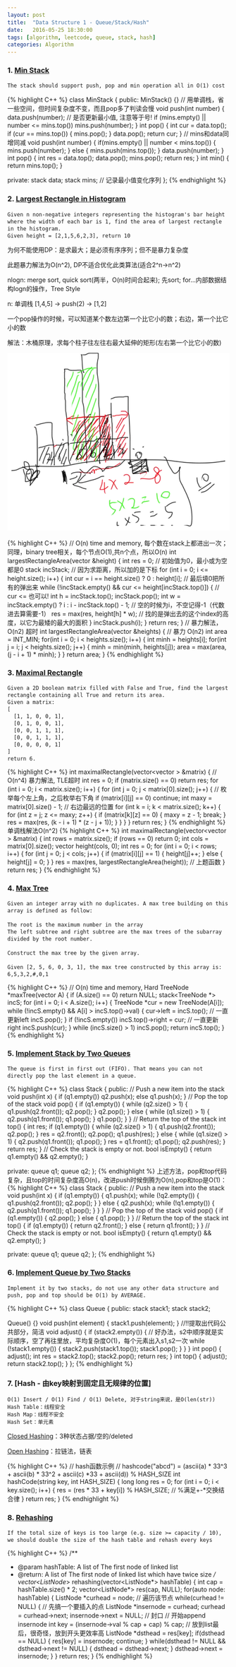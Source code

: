 ```yaml
---
layout: post
title:  "Data Structure 1 - Queue/Stack/Hash"
date:   2016-05-25 18:30:00
tags: [algorithm, leetcode, queue, stack, hash]
categories: Algorithm
---
```


### 1. [Min Stack](http://www.lintcode.com/en/problem/min-stack/)
```
The stack should support push, pop and min operation all in O(1) cost
```
{% highlight C++ %}
class MinStack {
 public:
  MinStack() {}
  // 用单调栈，省一些空间，但时间复杂度不变，而且pop多了判读会慢
  void push(int number) {
    data.push(number);
    // 是否更新最小值, 注意等于号!
    if (mins.empty() || number <= mins.top()) mins.push(number);
  }
  int pop() {
    int cur = data.top();
    if (cur == mins.top()) {
      mins.pop();
    }
    data.pop();
    return cur;
  }
  // mins和data同增同减
  void push(int number) {
      if(mins.empty() || number < mins.top()) {
          mins.push(number);
      } else {
          mins.push(mins.top());
      }
      data.push(number);
  }
  int pop() {
      int res = data.top();
      data.pop();
      mins.pop();
      return res;
  }
  int min() { return mins.top(); }

 private:
  stack<int> data;
  stack<int> mins;  // 记录最小值变化序列
};
{% endhighlight %}

### 2. [Largest Rectangle in Histogram](http://www.lintcode.com/en/problem/largest-rectangle-in-histogram/)
```
Given n non-negative integers representing the histogram's bar height where the width of each bar is 1, find the area of largest rectangle in the histogram.
Given height = [2,1,5,6,2,3], return 10
```

为何不能使用DP：是求最大；是必须有序序列；但不是暴力复杂度

此题暴力解法为O(n^2), DP不适合优化此类算法(适合2^n->n^2)

nlogn: merge sort, quick sort(两半，O(n)时间合起来); 先sort; for...内部数据结构logn的操作，Tree Style

n: 单调栈 [1,4,5] -> push(2) -> [1,2]

一个pop操作的时候，可以知道某个数左边第一个比它小的数；右边，第一个比它小的数

解法：木桶原理，求每个柱子往左往右最大延伸的矩形(左右第一个比它小的数)

![Histogram-Largest](/res/Histogram-Largest.png)

{% highlight C++ %}
// O(n) time and memory, 每个数在stack上都进出一次；同理，binary tree相关，每个节点O(1),共n个点，所以O(n)
int largestRectangleArea(vector<int> &height) {
  int res = 0;  // 初始值为0，最小或为空都是0
  stack<int> incStack;  // 因为求距离，所以加的是下标
  for (int i = 0; i <= height.size(); i++) {
    int cur = i == height.size() ? 0 : height[i];  // 最后填0把所有的弹出来
    while (!incStack.empty() && cur <= height[incStack.top()]) {  // cur <= 也可以!
      int h = incStack.top();
      incStack.pop();
      int w = incStack.empty() ? i : i - incStack.top() - 1;  // 空的时候为i，不空记得-1（代数进去算需要-1）
      res = max(res, height[h] * w);  // 找的是弹出去的这个index的高度，以它为最矮的最大的面积
    }
    incStack.push(i);
  }
  return res;
}
// 暴力解法，O(n2) 超时
int largestRectangleArea(vector<int> &heights) {
    // 暴力 O(n2)
    int area = INT_MIN;
    for(int i = 0; i < heights.size(); i++) {
        int minh = heights[i];
        for(int j = i; j < heights.size(); j++) {
            minh = min(minh, heights[j]);
            area = max(area, (j - i + 1) * minh);
        }
    }
    return area;
}
{% endhighlight %}

### 3. [Maximal Rectangle](http://www.lintcode.com/en/problem/maximal-rectangle/)
```
Given a 2D boolean matrix filled with False and True, find the largest rectangle containing all True and return its area.
Given a matrix:
[
  [1, 1, 0, 0, 1],
  [0, 1, 0, 0, 1],
  [0, 0, 1, 1, 1],
  [0, 0, 1, 1, 1],
  [0, 0, 0, 0, 1]
]
return 6.
```
{% highlight C++ %}
int maximalRectangle(vector<vector<bool> > &matrix) {
  // O(n^4) 暴力解法, TLE超时
  int res = 0;
  if (matrix.size() == 0) return res;
  for (int i = 0; i < matrix.size(); i++) {
    for (int j = 0; j < matrix[0].size(); j++) {
      // 枚举每个左上角，之后枚举右下角
      if (matrix[i][j] == 0) continue;
      int maxy = matrix[0].size() - 1;  // 右边最远的位置
      for (int k = i; k < matrix.size(); k++) {
        for (int z = j; z <= maxy; z++) {
          if (matrix[k][z] == 0) {
            maxy = z - 1;
            break;
          }
          res = max(res, (k - i + 1) * (z - j + 1));
        }
      }
    }
  }
  return res;
}
{% endhighlight %}
单调栈解法O(n^2)
{% highlight C++ %}
int maximalRectangle(vector<vector<bool> > &matrix) {
  int rows = matrix.size();
  if (rows == 0) return 0;
  int cols = matrix[0].size();
  vector<int> height(cols, 0);
  int res = 0;
  for (int i = 0; i < rows; i++) {
    for (int j = 0; j < cols; j++) {
      if (matrix[i][j] == 1) {
        height[j]++;
      } else {
        height[j] = 0;
      }
    }
    res = max(res, largestRectangleArea(height)); // 上题函数
  }
  return res;
}
{% endhighlight %}

### 4. [Max Tree](http://www.lintcode.com/en/problem/max-tree/)
```
Given an integer array with no duplicates. A max tree building on this array is defined as follow:

The root is the maximum number in the array
The left subtree and right subtree are the max trees of the subarray divided by the root number.

Construct the max tree by the given array.

Given [2, 5, 6, 0, 3, 1], the max tree constructed by this array is:
6,5,3,2,#,0,1
```
{% highlight C++ %}
// O(n) time and memory, Hard
TreeNode *maxTree(vector<int> A) {
  if (A.size() == 0) return NULL;
  stack<TreeNode *> incS;
  for (int i = 0; i < A.size(); i++) {
    TreeNode *cur = new TreeNode(A[i]);
    while (!incS.empty() && A[i] > incS.top()->val) {
      cur->left = incS.top();  // 一直更新left
      incS.pop();
    }
    if (!incS.empty()) incS.top()->right = cur;  // 一直更新right
    incS.push(cur);
  }
  while (incS.size() > 1) incS.pop();
  return incS.top();
}
{% endhighlight %}

### 5. [Implement Stack by Two Queues](http://www.lintcode.com/en/problem/implement-stack-by-two-queues/)
```
The queue is first in first out (FIFO). That means you can not directly pop the last element in a queue.
```
{% highlight C++ %}
class Stack {
 public:
  // Push a new item into the stack
  void push(int x) {
    if (q1.empty())
      q2.push(x);
    else
      q1.push(x);
  }
  // Pop the top of the stack
  void pop() {
    if (q1.empty()) {
      while (q2.size() > 1) {
        q1.push(q2.front());
        q2.pop();
      }
      q2.pop();
    } else {
      while (q1.size() > 1) {
        q2.push(q1.front());
        q1.pop();
      }
      q1.pop();
    }
  }
  // Return the top of the stack
  int top() {
    int res;
    if (q1.empty()) {
      while (q2.size() > 1) {
        q1.push(q2.front());
        q2.pop();
      }
      res = q2.front();
      q2.pop();
      q1.push(res);
    } else {
      while (q1.size() > 1) {
        q2.push(q1.front());
        q1.pop();
      }
      res = q1.front();
      q1.pop();
      q2.push(res);
    }
    return res;
  }
  // Check the stack is empty or not.
  bool isEmpty() { return q1.empty() && q2.empty(); }

 private:
  queue<int> q1;
  queue<int> q2;
};
{% endhighlight %}
上述方法，pop和top代码复杂，且top的时间复杂度高O(n)，改进push时候倒腾为O(n),pop和top是O(1)：
{% highlight C++ %}
class Stack {
 public:
  // Push a new item into the stack
  void push(int x) {
    if (q1.empty()) {
      q1.push(x);
      while (!q2.empty()) {
        q1.push(q2.front());
        q2.pop();
      }
    } else {
      q2.push(x);
      while (!q1.empty()) {
        q2.push(q1.front());
        q1.pop();
      }
    }
  }
  // Pop the top of the stack
  void pop() {
    if (q1.empty()) {
      q2.pop();
    } else {
      q1.pop();
    }
  }
  // Return the top of the stack
  int top() {
    if (q1.empty()) {
      return q2.front();
    } else {
      return q1.front();
    }
  }
  // Check the stack is empty or not.
  bool isEmpty() { return q1.empty() && q2.empty(); }

 private:
  queue<int> q1;
  queue<int> q2;
};
{% endhighlight %}

### 6. [Implement Queue by Two Stacks](http://www.lintcode.com/en/problem/implement-queue-by-two-stacks/)
```
Implement it by two stacks, do not use any other data structure and push, pop and top should be O(1) by AVERAGE.
```
{% highlight C++ %}
class Queue {
 public:
  stack<int> stack1;
  stack<int> stack2;

  Queue() {}
  void push(int element) { stack1.push(element); }
  //!!提取出代码公共部分，简洁
  void adjust() {
    if (stack2.empty()) {  // 好办法，s2中顺序就是实际顺序，空了再往里放，平均复杂度O(1)，每个元素出入s1,s2一次
      while (!stack1.empty()) {
        stack2.push(stack1.top());
        stack1.pop();
      }
    }
  }
  int pop() {
    adjust();
    int res = stack2.top();
    stack2.pop();
    return res;
  }
  int top() {
    adjust();
    return stack2.top();
  }
};
{% endhighlight %}

### 7. [Hash - 由key映射到固定且无规律的位置]
```
O(1) Insert / O(1) Find / O(1) Delete, 对于string来说，是O(len(str))
Hash Table：线程安全
Hash Map：线程不安全
Hash Set：单元素
```

[Closed Hashing](https://www.cs.usfca.edu/~galles/visualization/ClosedHash.html)：3种状态占据/空的/deleted

[Open Hashing](https://www.cs.usfca.edu/~galles/visualization/OpenHash.html)：拉链法，链表

{% highlight C++ %}
// hash函数示例
// hashcode("abcd") = (ascii(a) * 33^3 + ascii(b) * 33^2 + ascii(c) *33 + ascii(d)) % HASH_SIZE
int hashCode(string key, int HASH_SIZE) {
  long long res = 0;
  for (int i = 0; i < key.size(); i++) {
    res = (res * 33 + key[i]) % HASH_SIZE; // %满足+-*交换结合律
  }
  return res;
}
{% endhighlight %}

### 8. [Rehashing](http://www.lintcode.com/en/problem/rehashing/)
```
If the total size of keys is too large (e.g. size >= capacity / 10), we should double the size of the hash table and rehash every keys
```
{% highlight C++ %}
/**
* @param hashTable: A list of The first node of linked list
* @return: A list of The first node of linked list which have twice size
*/
vector<ListNode*> rehashing(vector<ListNode*> hashTable) {
    int cap = hashTable.size() * 2;
    vector<ListNode*> res(cap, NULL);
    for(auto node: hashTable) {
        ListNode *curhead = node;
        // 遍历该节点
        while(curhead != NULL) {
            // 先搞一个要插入的点
            ListNode *insernode = curhead;
            curhead = curhead->next;
            insernode->next = NULL;  // 封口
            // 开始append insernode
            int key = (insernode->val % cap + cap) % cap;
            // 放到list最后，很奇怪，放到开头更效率高
            ListNode *dsthead = res[key];
            if(dsthead == NULL) {
                res[key] = insernode;
                continue;
            }
            while(dsthead != NULL && dsthead->next != NULL) {
                dsthead = dsthead->next;
            }
            dsthead->next = insernode;
        }
    }
    return res;
}
{% endhighlight %}
